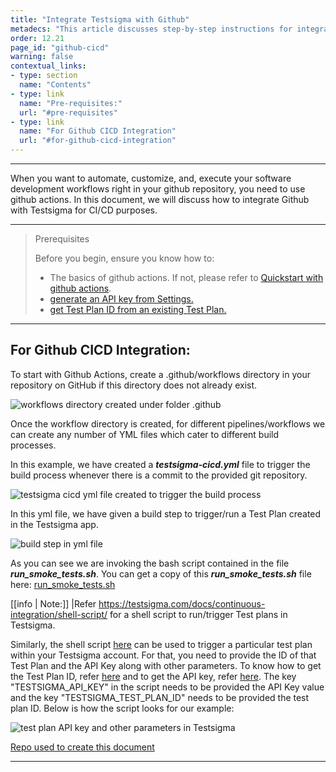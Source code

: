 ```yaml
---
title: "Integrate Testsigma with Github"
metadecs: "This article discusses step-by-step instructions for integrating Testsigma application with Github | Learn how to integrate Github with Testsigma Application" 
order: 12.21
page_id: "github-cicd"
warning: false
contextual_links:
- type: section
  name: "Contents"
- type: link
  name: "Pre-requisites:"
  url: "#pre-requisites"
- type: link
  name: "For Github CICD Integration"
  url: "#for-github-cicd-integration"
---
```


---
When you want to automate, customize, and, execute your software development workflows right in your github repository, you need to use github actions. In this document, we will discuss how to integrate Github with Testsigma for CI/CD purposes.

---

> <p id="prerequisites">Prerequisites</p>
> 
>  Before you begin, ensure you know how to:
>  - The basics of github actions. If not, please refer to [Quickstart with github actions](https://docs.github.com/en/actions/quickstart).
>  - [generate an API key from Settings.](https://testsigma.com/docs/configuration/api-keys/)
>  - [get Test Plan ID from an existing Test Plan.](https://testsigma.com/docs/continuous-integration/get-test-plan-details/)

---

## **For Github CICD Integration:**

To start with Github Actions, create a .github/workflows directory in your repository on GitHub if this directory does not already exist.

![workflows directory created under folder .github](https://s3.amazonaws.com/static-docs.testsigma.com/new_images/continuous-integration/github-cicd/workflows-under-dot-github.png)

Once the workflow directory is created, for different pipelines/workflows we can create any number of YML files which cater to different build processes.

In this example, we have created a ***testsigma-cicd.yml*** file to trigger the build process whenever there is a commit to the provided git repository.

![testsigma cicd yml file created to trigger the build process](https://s3.amazonaws.com/static-docs.testsigma.com/new_images/continuous-integration/github-cicd/testsigma-cicd-yml-file.png)

In this yml file, we have given a build step to trigger/run a Test Plan created in the Testsigma app.

![build step in yml file](https://s3.amazonaws.com/static-docs.testsigma.com/new_images/continuous-integration/github-cicd/build-step-in-yml-file.png)

As you can see we are invoking the bash script contained in the file ***run_smoke_tests.sh***. You can get a copy of this ***run_smoke_tests.sh*** file here: [run_smoke_tests.sh](https://github.com/testsigmahq/Github-actions/blob/main/testsigma/run_smoke_tests.sh)

[[info | Note:]]
|Refer https://testsigma.com/docs/continuous-integration/shell-script/ for a shell script to run/trigger Test plans in Testsigma.

Similarly, the shell script [here](https://testsigma.com/docs/continuous-integration/shell-script/) can be used to trigger a particular test plan within your Testsigma account. For that, you need to provide the ID of that Test Plan and the API Key along with other parameters. To know how to get the Test Plan ID, refer [here](https://testsigma.com/docs/continuous-integration/get-test-plan-details/) and to get the API key, refer [here](https://testsigma.com/docs/configuration/api-keys/).
The key "TESTSIGMA_API_KEY" in the script needs to be provided the API Key value and the key "TESTSIGMA_TEST_PLAN_ID" needs to be provided the test plan ID. Below is how the script looks for our example:

![test plan API key and other parameters in Testsigma](https://s3.amazonaws.com/static-docs.testsigma.com/new_images/continuous-integration/github-cicd/test-plan-api-key-testsigma.png)

[Repo used to create this document](https://github.com/testsigmahq/Github-actions)


---